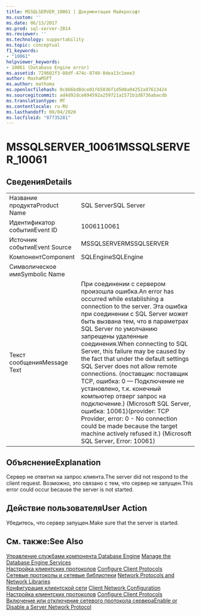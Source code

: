 ```yaml
---
title: MSSQLSERVER_10061 | Документация Майкрософт
ms.custom: ''
ms.date: 06/13/2017
ms.prod: sql-server-2014
ms.reviewer: ''
ms.technology: supportability
ms.topic: conceptual
f1_keywords:
- "10061"
helpviewer_keywords:
- 10061 (Database Engine error)
ms.assetid: 729602f3-08df-474c-8740-8dea13c1eee3
author: MashaMSFT
ms.author: mathoma
ms.openlocfilehash: 0c866bd8dce01f65036f1d508a94252a97613424
ms.sourcegitcommit: ad4d92dce894592a259721a1571b1d8736abacdb
ms.translationtype: MT
ms.contentlocale: ru-RU
ms.lasthandoff: 08/04/2020
ms.locfileid: "87735281"
---
```

# <a name="mssqlserver_10061"></a><span data-ttu-id="3108e-102">MSSQLSERVER_10061</span><span class="sxs-lookup"><span data-stu-id="3108e-102">MSSQLSERVER_10061</span></span>
    
## <a name="details"></a><span data-ttu-id="3108e-103">Сведения</span><span class="sxs-lookup"><span data-stu-id="3108e-103">Details</span></span>  
  
|||  
|-|-|  
|<span data-ttu-id="3108e-104">Название продукта</span><span class="sxs-lookup"><span data-stu-id="3108e-104">Product Name</span></span>|<span data-ttu-id="3108e-105">SQL Server</span><span class="sxs-lookup"><span data-stu-id="3108e-105">SQL Server</span></span>|  
|<span data-ttu-id="3108e-106">Идентификатор события</span><span class="sxs-lookup"><span data-stu-id="3108e-106">Event ID</span></span>|<span data-ttu-id="3108e-107">10061</span><span class="sxs-lookup"><span data-stu-id="3108e-107">10061</span></span>|  
|<span data-ttu-id="3108e-108">Источник события</span><span class="sxs-lookup"><span data-stu-id="3108e-108">Event Source</span></span>|<span data-ttu-id="3108e-109">MSSQLSERVER</span><span class="sxs-lookup"><span data-stu-id="3108e-109">MSSQLSERVER</span></span>|  
|<span data-ttu-id="3108e-110">Компонент</span><span class="sxs-lookup"><span data-stu-id="3108e-110">Component</span></span>|<span data-ttu-id="3108e-111">SQLEngine</span><span class="sxs-lookup"><span data-stu-id="3108e-111">SQLEngine</span></span>|  
|<span data-ttu-id="3108e-112">Символическое имя</span><span class="sxs-lookup"><span data-stu-id="3108e-112">Symbolic Name</span></span>||  
|<span data-ttu-id="3108e-113">Текст сообщения</span><span class="sxs-lookup"><span data-stu-id="3108e-113">Message Text</span></span>|<span data-ttu-id="3108e-114">При соединении с сервером произошла ошибка.</span><span class="sxs-lookup"><span data-stu-id="3108e-114">An error has occurred while establishing a connection to the server.</span></span>  <span data-ttu-id="3108e-115">Эта ошибка при соединении с SQL Server может быть вызвана тем, что в параметрах SQL Server по умолчанию запрещены удаленные соединения.</span><span class="sxs-lookup"><span data-stu-id="3108e-115">When connecting to SQL Server, this failure may be caused by the fact that under the default settings SQL Server does not allow remote connections.</span></span> <span data-ttu-id="3108e-116">(поставщик: поставщик TCP, ошибка: 0 — Подключение не установлено, т.к. конечный компьютер отверг запрос на подключение.) (Microsoft SQL Server, ошибка: 10061)</span><span class="sxs-lookup"><span data-stu-id="3108e-116">(provider: TCP Provider, error: 0 - No connection could be made because the target machine actively refused it.) (Microsoft SQL Server, Error: 10061)</span></span>|  
  
## <a name="explanation"></a><span data-ttu-id="3108e-117">Объяснение</span><span class="sxs-lookup"><span data-stu-id="3108e-117">Explanation</span></span>  
 <span data-ttu-id="3108e-118">Сервер не ответил на запрос клиента.</span><span class="sxs-lookup"><span data-stu-id="3108e-118">The server did not respond to the client request.</span></span> <span data-ttu-id="3108e-119">Возможно, это связано с тем, что сервер не запущен.</span><span class="sxs-lookup"><span data-stu-id="3108e-119">This error could occur because the server is not started.</span></span>  
  
## <a name="user-action"></a><span data-ttu-id="3108e-120">Действие пользователя</span><span class="sxs-lookup"><span data-stu-id="3108e-120">User Action</span></span>  
 <span data-ttu-id="3108e-121">Убедитесь, что сервер запущен.</span><span class="sxs-lookup"><span data-stu-id="3108e-121">Make sure that the server is started.</span></span>  
  
## <a name="see-also"></a><span data-ttu-id="3108e-122">См. также:</span><span class="sxs-lookup"><span data-stu-id="3108e-122">See Also</span></span>  
 <span data-ttu-id="3108e-123">[Управление службами компонента Database Engine](../../database-engine/configure-windows/manage-the-database-engine-services.md) </span><span class="sxs-lookup"><span data-stu-id="3108e-123">[Manage the Database Engine Services](../../database-engine/configure-windows/manage-the-database-engine-services.md) </span></span>  
 <span data-ttu-id="3108e-124">[Настройка клиентских протоколов](../../database-engine/configure-windows/configure-client-protocols.md) </span><span class="sxs-lookup"><span data-stu-id="3108e-124">[Configure Client Protocols](../../database-engine/configure-windows/configure-client-protocols.md) </span></span>  
 <span data-ttu-id="3108e-125">[Сетевые протоколы и сетевые библиотеки](../../sql-server/install/network-protocols-and-network-libraries.md) </span><span class="sxs-lookup"><span data-stu-id="3108e-125">[Network Protocols and Network Libraries](../../sql-server/install/network-protocols-and-network-libraries.md) </span></span>  
 <span data-ttu-id="3108e-126">[Конфигурация клиентской сети](../../database-engine/configure-windows/client-network-configuration.md) </span><span class="sxs-lookup"><span data-stu-id="3108e-126">[Client Network Configuration](../../database-engine/configure-windows/client-network-configuration.md) </span></span>  
 <span data-ttu-id="3108e-127">[Настройка клиентских протоколов](../../database-engine/configure-windows/configure-client-protocols.md) </span><span class="sxs-lookup"><span data-stu-id="3108e-127">[Configure Client Protocols](../../database-engine/configure-windows/configure-client-protocols.md) </span></span>  
 [<span data-ttu-id="3108e-128">Включение или отключение сетевого протокола сервера</span><span class="sxs-lookup"><span data-stu-id="3108e-128">Enable or Disable a Server Network Protocol</span></span>](../../database-engine/configure-windows/enable-or-disable-a-server-network-protocol.md)  
  
  
